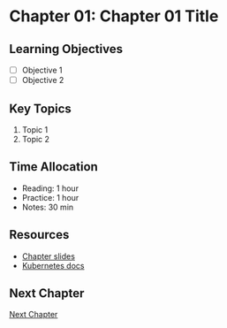 # Chapter 01: Chapter 01 Title
## Learning Objectives
- [ ] Objective 1
- [ ] Objective 2
## Key Topics
1. Topic 1
2. Topic 2
## Time Allocation
- Reading: 1 hour
- Practice: 1 hour
- Notes: 30 min
## Resources
- [Chapter slides]()
- [Kubernetes docs](https://kubernetes.io)
## Next Chapter
[Next Chapter](../Chapter-02/README.md)

